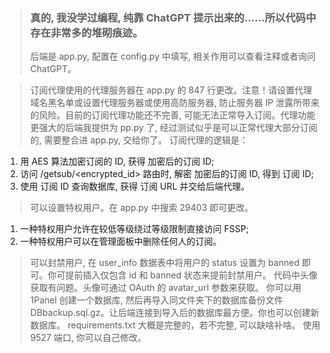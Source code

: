 > ### 真的, 我没学过编程, 纯靠 ChatGPT 提示出来的……所以代码中存在非常多的堆砌痕迹。
> 后端是 app.py, 配置在 config.py 中填写, 相关作用可以查看注释或者询问 ChatGPT。


> 订阅代理使用的代理服务器在 app.py 的 847 行更改。注意！请设置代理域名黑名单或设置代理服务器或使用高防服务器, 防止服务器 IP 泄露所带来的风险。目前的订阅代理功能还不完善, 可能无法正常导入订阅。代理功能更强大的后端我提供为 pp.py 了, 经过测试似乎是可以正常代理大部分订阅的, 需要整合进 app.py, 交给你了。
> 订阅代理的逻辑是：
1. 用 AES 算法加密订阅的 ID, 获得 加密后的订阅 ID;
2. 访问 /getsub/<encrypted_id> 路由时, 解密 加密后的订阅 ID, 得到 订阅 ID;
3. 使用 订阅 ID 查询数据库, 获得 订阅 URL 并交给后端代理。


> 可以设置特权用户。在 app.py 中搜索 29403 即可更改。
1. 一种特权用户允许在较低等级绕过等级限制直接访问 FSSP;
2. 一种特权用户可以在管理面板中删除任何人的订阅。

> 可以封禁用户, 在 user_info 数据表中将用户的 status 设置为 banned 即可。你可提前插入仅包含 id 和 banned 状态来提前封禁用户。
> 代码中头像获取有问题。头像可通过 OAuth 的 avatar_url 参数来获取。
> 你可以用 1Panel 创建一个数据库, 然后再导入同文件夹下的数据库备份文件 DBbackup.sql.gz。让后端连接到导入后的数据库最方便。你也可以创建新数据库。
> requirements.txt 大概是完整的，若不完整, 可以缺啥补啥。
> 使用 9527 端口, 你可以自己修改。